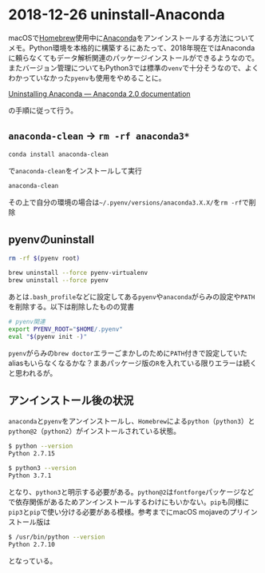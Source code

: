 # 2018-12-26 uninstall-Anaconda

macOSで[Homebrew](https://brew.sh/)使用中に[Anaconda](https://www.anaconda.com/)をアンインストールする方法についてメモ。Python環境を本格的に構築するにあたって、2018年現在ではAnacondaに頼らなくてもデータ解析関連のパッケージインストールができるようなので。またバージョン管理についてもPython3では標準の`venv`で十分そうなので、よくわかっていなかった`pyenv`も使用をやめることに。

[Uninstalling Anaconda — Anaconda 2.0 documentation](http://docs.continuum.io/anaconda/install/uninstall/)

の手順に従って行う。

## `anaconda-clean` -> `rm -rf anaconda3*`

```bash
conda install anaconda-clean
```

で`anaconda-clean`をインストールして実行

```bash
anaconda-clean
```

その上で自分の環境の場合は`~/.pyenv/versions/anaconda3.X.X/`を`rm -rf`で削除

## pyenvのuninstall

```bash
rm -rf $(pyenv root)
```

```bash
brew uninstall --force pyenv-virtualenv
brew uninstall --force pyenv
```

あとは`.bash_profile`などに設定してある`pyenv`や`anaconda`がらみの設定や`PATH`を削除する。以下は削除したものの覚書

```bash
# pyenv関連
export PYENV_ROOT="$HOME/.pyenv"
eval "$(pyenv init -)"
```

`pyenv`がらみの`brew doctor`エラーごまかしのために`PATH`付きで設定していたaliasもいらなくなるかな？まあパッケージ版の`R`を入れている限りエラーは続くと思われるが。

## アンインストール後の状況

`anaconda`と`pyenv`をアンインストールし、`Homebrew`による`python`（`python3`）と`python@2`（`python2`）がインストールされている状態。

```bash
$ python --version
Python 2.7.15
```

```bash
$ python3 --version
Python 3.7.1
```

となり、`python3`と明示する必要がある。`python@2`は`fontforge`パッケージなどで依存関係があるためアンインストールするわけにもいかない。`pip`も同様に`pip3`と`pip`で使い分ける必要がある模様。参考までにmacOS mojaveのプリインストール版は

```bash
$ /usr/bin/python --version
Python 2.7.10
```

となっている。